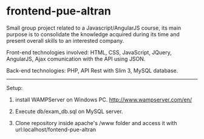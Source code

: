 # frontend-pue-altran
Small group project related to a Javascript/AngularJS course, its main purpose is to consolidate the knowledge acquired during its time and present overall skills to an interested company.

Front-end technologies involved: HTML, CSS, JavaScript, JQuery, AngularJS, Ajax comunication with the API using JSON.

Back-end technologies: PHP, API Rest with Slim 3, MySQL database.

------------------------------------------------------------------------------------------------------------------------------------------

Setup:

1) install WAMPServer on Windows PC. 
http://www.wampserver.com/en/

2) Execute db/exam_db.sql on MySQL server.

3) Clone repository inside apache's /www folder and access it with url:localhost/fontend-pue-altran


